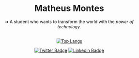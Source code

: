 <h1 align="center"> Matheus Montes </h1>

<div align="center"> 
➜ A student who wants to transform the world with the <em>power of technology</em>. <br>
</div>
<br>
<div align="center">

[![Top Langs](https://github-readme-stats.vercel.app/api/top-langs/?username=mthmontes&layout=compact)](https://github.com/anuraghazra/github-readme-stats)

[![Twitter Badge](https://img.shields.io/badge/-Twitter-blue?style=flat-square&logo=Twitter&logoColor=white&link=https://twitter.com/montesmth)](https://twitter.com/montesmth)
[![Linkedin Badge](https://img.shields.io/badge/-LinkedIn-blue?style=flat-square&logo=Linkedin&logoColor=white&link=https://www.linkedin.com/in/mthmontes/)](https://www.linkedin.com/in/mthmontes/)
  
 
  
 
